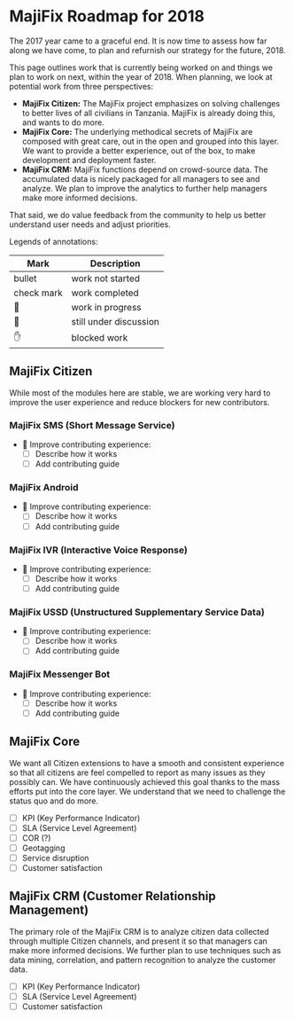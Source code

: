 # MajiFix Roadmap for 2018

The 2017 year came to a graceful end. It is now time to assess how far along we have come, to plan and refurnish our strategy for the future, 2018.

This page outlines work that is currently being worked on and things we plan to work on next, within the year of 2018. When planning, we look at potential work from three perspectives:

- **MajiFix Citizen:** The MajiFix project emphasizes on solving challenges to better lives of all civilians in Tanzania. MajiFix is already doing this, and wants to do more.
- **MajiFix Core:** The underlying methodical secrets of MajiFix are composed with great care, out in the open and grouped into this layer. We want to provide a better experience, out of the box, to make development and deployment faster.
- **MajiFix CRM:** MajiFix functions depend on crowd-source data. The accumulated data is nicely packaged for all managers to see and analyze. We plan to improve the analytics to further help managers make more informed decisions.

That said, we do value feedback from the community to help us better understand user needs and adjust priorities.

Legends of annotations:

| Mark           | Description            |
| -------------- | ---------------------- |
| bullet         | work not started       |
| check mark     | work completed         |
| :running:      | work in progress       |
| :construction: | still under discussion |
| :hand:         | blocked work           |

## MajiFix Citizen

While most of the modules here are stable, we are working very hard to improve the user experience and reduce blockers for new contributors.

### MajiFix SMS (Short Message Service)

- :running: Improve contributing experience:
  - [ ] Describe how it works
  - [ ] Add contributing guide

### MajiFix Android

- :running: Improve contributing experience:
  - [ ] Describe how it works
  - [ ] Add contributing guide

### MajiFix IVR (Interactive Voice Response)

- :running: Improve contributing experience:
  - [ ] Describe how it works
  - [ ] Add contributing guide

### MajiFix USSD (Unstructured Supplementary Service Data)

- :running: Improve contributing experience:
  - [ ] Describe how it works
  - [ ] Add contributing guide

### MajiFix Messenger Bot

- :running: Improve contributing experience:
  - [ ] Describe how it works
  - [ ] Add contributing guide

## MajiFix Core

We want all Citizen extensions to have a smooth and consistent experience so that all citizens are feel compelled to report as many issues as they possibly can. We have continuously achieved this goal thanks to the mass efforts put into the core layer. We understand that we need to challenge the status quo and do more.

- [ ] KPI (Key Performance Indicator)
- [ ] SLA (Service Level Agreement)
- [ ] COR (?)
- [ ] Geotagging
- [ ] Service disruption
- [ ] Customer satisfaction

## MajiFix CRM (Customer Relationship Management)

The primary role of the MajiFix CRM is to analyze citizen data collected through multiple Citizen channels, and present it so that managers can make more informed decisions. We further plan to use techniques such as data mining, correlation, and pattern recognition to analyze the customer data.

- [ ] KPI (Key Performance Indicator)
- [ ] SLA (Service Level Agreement)
- [ ] Customer satisfaction
